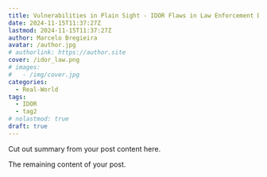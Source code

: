 ```yaml
---
title: Vulnerabilities in Plain Sight - IDOR Flaws in Law Enforcement Document Management
date: 2024-11-15T11:37:27Z
lastmod: 2024-11-15T11:37:27Z
author: Marcelo Bregieira
avatar: /author.jpg
# authorlink: https://author.site
cover: /idor_law.png
# images:
#   - /img/cover.jpg
categories:
  - Real-World
tags:
  - IDOR
  - tag2
# nolastmod: true
draft: true
---
```


Cut out summary from your post content here.

<!--more-->

The remaining content of your post.
